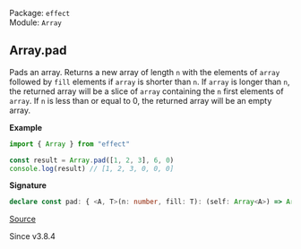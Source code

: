 Package: `effect`<br />
Module: `Array`<br />

## Array.pad

Pads an array.
Returns a new array of length `n` with the elements of `array` followed by `fill` elements if `array` is shorter than `n`.
If `array` is longer than `n`, the returned array will be a slice of `array` containing the `n` first elements of `array`.
If `n` is less than or equal to 0, the returned array will be an empty array.

**Example**

```ts
import { Array } from "effect"

const result = Array.pad([1, 2, 3], 6, 0)
console.log(result) // [1, 2, 3, 0, 0, 0]
```

**Signature**

```ts
declare const pad: { <A, T>(n: number, fill: T): (self: Array<A>) => Array<A | T>; <A, T>(self: Array<A>, n: number, fill: T): Array<A | T>; }
```

[Source](https://github.com/Effect-TS/effect/tree/main/packages/effect/src/Array.ts#L1934)

Since v3.8.4
